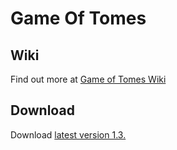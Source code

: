 # Game Of Tomes

## Wiki
Find out more at [Game of Tomes Wiki](https://github.com/cabbruzzese/gameoftomes/wiki)

## Download
Download [latest version 1.3.](http://zeliepa.net/misc/gameoftomes/gameoftomes_v1_3.zip)
